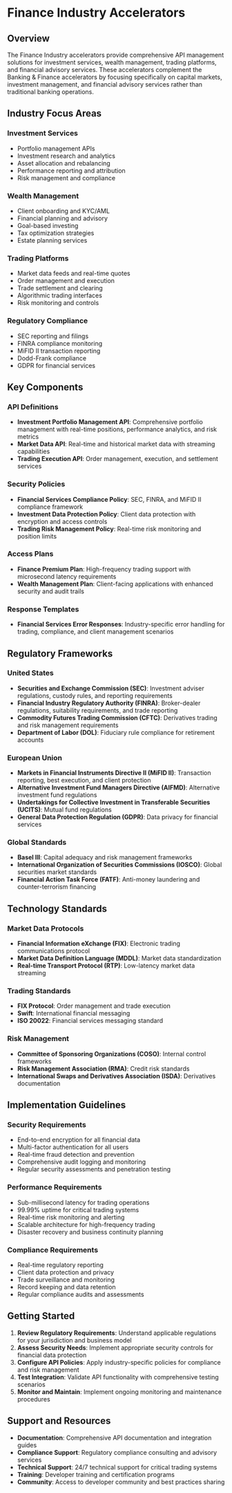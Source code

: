 # Finance Industry Accelerators

## Overview

The Finance Industry accelerators provide comprehensive API management solutions for investment services, wealth management, trading platforms, and financial advisory services. These accelerators complement the Banking & Finance accelerators by focusing specifically on capital markets, investment management, and financial advisory services rather than traditional banking operations.

## Industry Focus Areas

### Investment Services
- Portfolio management APIs
- Investment research and analytics
- Asset allocation and rebalancing
- Performance reporting and attribution
- Risk management and compliance

### Wealth Management
- Client onboarding and KYC/AML
- Financial planning and advisory
- Goal-based investing
- Tax optimization strategies
- Estate planning services

### Trading Platforms
- Market data feeds and real-time quotes
- Order management and execution
- Trade settlement and clearing
- Algorithmic trading interfaces
- Risk monitoring and controls

### Regulatory Compliance
- SEC reporting and filings
- FINRA compliance monitoring
- MiFID II transaction reporting
- Dodd-Frank compliance
- GDPR for financial services

## Key Components

### API Definitions
- **Investment Portfolio Management API**: Comprehensive portfolio management with real-time positions, performance analytics, and risk metrics
- **Market Data API**: Real-time and historical market data with streaming capabilities
- **Trading Execution API**: Order management, execution, and settlement services

### Security Policies
- **Financial Services Compliance Policy**: SEC, FINRA, and MiFID II compliance framework
- **Investment Data Protection Policy**: Client data protection with encryption and access controls
- **Trading Risk Management Policy**: Real-time risk monitoring and position limits

### Access Plans
- **Finance Premium Plan**: High-frequency trading support with microsecond latency requirements
- **Wealth Management Plan**: Client-facing applications with enhanced security and audit trails

### Response Templates
- **Financial Services Error Responses**: Industry-specific error handling for trading, compliance, and client management scenarios

## Regulatory Frameworks

### United States
- **Securities and Exchange Commission (SEC)**: Investment adviser regulations, custody rules, and reporting requirements
- **Financial Industry Regulatory Authority (FINRA)**: Broker-dealer regulations, suitability requirements, and trade reporting
- **Commodity Futures Trading Commission (CFTC)**: Derivatives trading and risk management requirements
- **Department of Labor (DOL)**: Fiduciary rule compliance for retirement accounts

### European Union
- **Markets in Financial Instruments Directive II (MiFID II)**: Transaction reporting, best execution, and client protection
- **Alternative Investment Fund Managers Directive (AIFMD)**: Alternative investment fund regulations
- **Undertakings for Collective Investment in Transferable Securities (UCITS)**: Mutual fund regulations
- **General Data Protection Regulation (GDPR)**: Data privacy for financial services

### Global Standards
- **Basel III**: Capital adequacy and risk management frameworks
- **International Organization of Securities Commissions (IOSCO)**: Global securities market standards
- **Financial Action Task Force (FATF)**: Anti-money laundering and counter-terrorism financing

## Technology Standards

### Market Data Protocols
- **Financial Information eXchange (FIX)**: Electronic trading communications protocol
- **Market Data Definition Language (MDDL)**: Market data standardization
- **Real-time Transport Protocol (RTP)**: Low-latency market data streaming

### Trading Standards
- **FIX Protocol**: Order management and trade execution
- **Swift**: International financial messaging
- **ISO 20022**: Financial services messaging standard

### Risk Management
- **Committee of Sponsoring Organizations (COSO)**: Internal control frameworks
- **Risk Management Association (RMA)**: Credit risk standards
- **International Swaps and Derivatives Association (ISDA)**: Derivatives documentation

## Implementation Guidelines

### Security Requirements
- End-to-end encryption for all financial data
- Multi-factor authentication for all users
- Real-time fraud detection and prevention
- Comprehensive audit logging and monitoring
- Regular security assessments and penetration testing

### Performance Requirements
- Sub-millisecond latency for trading operations
- 99.99% uptime for critical trading systems
- Real-time risk monitoring and alerting
- Scalable architecture for high-frequency trading
- Disaster recovery and business continuity planning

### Compliance Requirements
- Real-time regulatory reporting
- Client data protection and privacy
- Trade surveillance and monitoring
- Record keeping and data retention
- Regular compliance audits and assessments

## Getting Started

1. **Review Regulatory Requirements**: Understand applicable regulations for your jurisdiction and business model
2. **Assess Security Needs**: Implement appropriate security controls for financial data protection
3. **Configure API Policies**: Apply industry-specific policies for compliance and risk management
4. **Test Integration**: Validate API functionality with comprehensive testing scenarios
5. **Monitor and Maintain**: Implement ongoing monitoring and maintenance procedures

## Support and Resources

- **Documentation**: Comprehensive API documentation and integration guides
- **Compliance Support**: Regulatory compliance consulting and advisory services
- **Technical Support**: 24/7 technical support for critical trading systems
- **Training**: Developer training and certification programs
- **Community**: Access to developer community and best practices sharing

